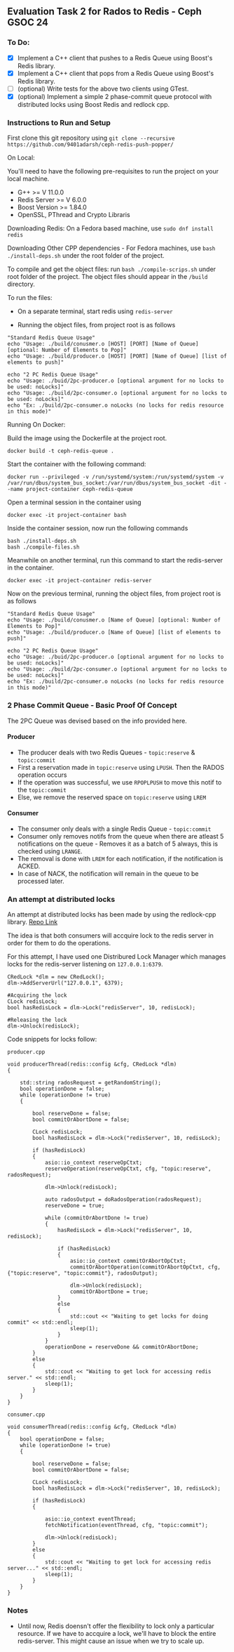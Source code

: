 ## Evaluation Task 2 for Rados to Redis - Ceph GSOC 24

### To Do:
- [x] Implement a C++ client that pushes to a Redis Queue using Boost's Redis library.
- [x] Implement a C++ client that pops from a Redis Queue using Boost's Redis library.
- [ ] (optional) Write tests for the above two clients using GTest.
- [x] (optional) Implement a simple 2 phase-commit queue protocol with distributed locks using Boost Redis and redlock cpp.

### Instructions to Run and Setup

First clone this git repository using `git clone --recursive https://github.com/9401adarsh/ceph-redis-push-popper/`

On Local: 

You'll need to have the following pre-requisites to run the project on your local machine. 

- G++ >= V 11.0.0
- Redis Server >= V 6.0.0
- Boost Version >= 1.84.0
- OpenSSL, PThread and Crypto Libraris

Downloading Redis: On a Fedora based machine, use `sudo dnf install redis`

Downloading Other CPP dependencies - For Fedora machines, use `bash ./install-deps.sh` under the root folder of the project. 

To compile and get the object files: run `bash ./compile-scrips.sh` under root folder of the project. The object files should appear in the `/build` directory.

To run the files: 

- On a separate terminal, start redis using `redis-server`

- Running the object files, from project root is as follows

```
"Standard Redis Queue Usage"
echo "Usage: ./build/conusmer.o [HOST] [PORT] [Name of Queue] [optional: Number of Elements to Pop]"
echo "Usage: ./build/producer.o [HOST] [PORT] [Name of Queue] [list of elements to push]"

echo "2 PC Redis Queue Usage"
echo "Usage: ./buid/2pc-producer.o [optional argument for no locks to be used: noLocks]" 
echo "Usage: ./build/2pc-consumer.o [optional argument for no locks to be used: noLocks]"
echo "Ex: ./build/2pc-consumer.o noLocks (no locks for redis resource in this mode)" 

```

Running On Docker: 

Build the image using the Dockerfile at the project root. 

`docker build -t ceph-redis-queue .`

Start the container with the following command: 

`docker run --privileged -v /run/systemd/system:/run/systemd/system -v /var/run/dbus/system_bus_socket:/var/run/dbus/system_bus_socket -dit --name project-container ceph-redis-queue`

Open a terminal session in the container using

```
docker exec -it project-container bash
```

Inside the container session, now run the following commands

```
bash ./install-deps.sh
bash ./compile-files.sh
```
Meanwhile on another terminal, run this command to start the redis-server in the container.

```
docker exec -it project-container redis-server
```

Now on the previous terminal, running the object files, from project root is as follows

```
"Standard Redis Queue Usage"
echo "Usage: ./build/conusmer.o [Name of Queue] [optional: Number of Elements to Pop]"
echo "Usage: ./build/producer.o [Name of Queue] [list of elements to push]"

echo "2 PC Redis Queue Usage"
echo "Usage: ./buid/2pc-producer.o [optional argument for no locks to be used: noLocks]" 
echo "Usage: ./build/2pc-consumer.o [optional argument for no locks to be used: noLocks]"
echo "Ex: ./build/2pc-consumer.o noLocks (no locks for redis resource in this mode)" 
```

### 2 Phase Commit Queue - Basic Proof Of Concept

The 2PC Queue was devised based on the info provided here. 

#### Producer
- The producer deals with two Redis Queues - `topic:reserve` & `topic:commit`
- First a reservation made in `topic:reserve` using `LPUSH`. Then the RADOS operation    occurs
- If the operation was successful, we use `RPOPLPUSH` to move this notif to the `topic:commit`
- Else, we remove the reserved space on `topic:reserve` using `LREM`

#### Consumer
- The consumer only deals with a single Redis Queue - `topic:commit`
- Consumer only removes notifs from the queue when there are atleast 5 notifications on the queue - Removes it as a batch of 5 always, this is checked using `LRANGE`.
- The removal is done with `LREM` for each notification, if the notification is ACKED. 
- In case of NACK, the notification will remain in the queue to be processed later.

### An attempt at distributed locks

An attempt at distributed locks has been made by using the redlock-cpp library. [Repo Link](https://github.com/jacket-code/redlock-cpp)

The idea is that both consumers will accquire lock to the redis server in order for them to do the operations. 

For this attempt, I have used one Distribured Lock Manager which manages locks for the redis-server listening on `127.0.0.1:6379`. 

```
CRedLock *dlm = new CRedLock();
dlm->AddServerUrl("127.0.0.1", 6379);

#Acquiring the lock
CLock redisLock;
bool hasRedisLock = dlm->Lock("redisServer", 10, redisLock);

#Releasing the lock
dlm->Unlock(redisLock);
```

Code snippets for locks follow: 

`producer.cpp`

```
void producerThread(redis::config &cfg, CRedLock *dlm)
{

    std::string radosRequest = getRandomString();
    bool operationDone = false;
    while (operationDone != true)
    {

        bool reserveDone = false;
        bool commitOrAbortDone = false;

        CLock redisLock;
        bool hasRedisLock = dlm->Lock("redisServer", 10, redisLock);

        if (hasRedisLock)
        {
            asio::io_context reserveOpCtxt;
            reserveOperation(reserveOpCtxt, cfg, "topic:reserve", radosRequest);

            dlm->Unlock(redisLock);

            auto radosOutput = doRadosOperation(radosRequest);
            reserveDone = true;

            while (commitOrAbortDone != true)
            {
                hasRedisLock = dlm->Lock("redisServer", 10, redisLock);

                if (hasRedisLock)
                {
                    asio::io_context commitOrAbortOpCtxt;
                    commitOrAbortOperation(commitOrAbortOpCtxt, cfg, {"topic:reserve", "topic:commit"}, radosOutput);

                    dlm->Unlock(redisLock);
                    commitOrAbortDone = true;
                }
                else
                {
                    std::cout << "Waiting to get locks for doing commit" << std::endl;
                    sleep(1);
                }
            }
            operationDone = reserveDone && commitOrAbortDone;
        }
        else
        {
            std::cout << "Waiting to get lock for accessing redis server." << std::endl;
            sleep(1);
        }
    }
}

```
`consumer.cpp`

```
void consumerThread(redis::config &cfg, CRedLock *dlm)
{
    bool operationDone = false;
    while (operationDone != true)
    {

        bool reserveDone = false;
        bool commitOrAbortDone = false;

        CLock redisLock;
        bool hasRedisLock = dlm->Lock("redisServer", 10, redisLock);

        if (hasRedisLock)
        {

            asio::io_context eventThread;
            fetchNotification(eventThread, cfg, "topic:commit");

            dlm->Unlock(redisLock);
        }
        else
        {
            std::cout << "Waiting to get lock for accessing redis server..." << std::endl;
            sleep(1);
        }
    }
}
```

### Notes

- Until now, Redis doensn't offer the flexibility to lock only a particular resource. If we have to accquire a lock, we'll have to block the entire redis-server. This might cause an issue when we try to scale up. 
